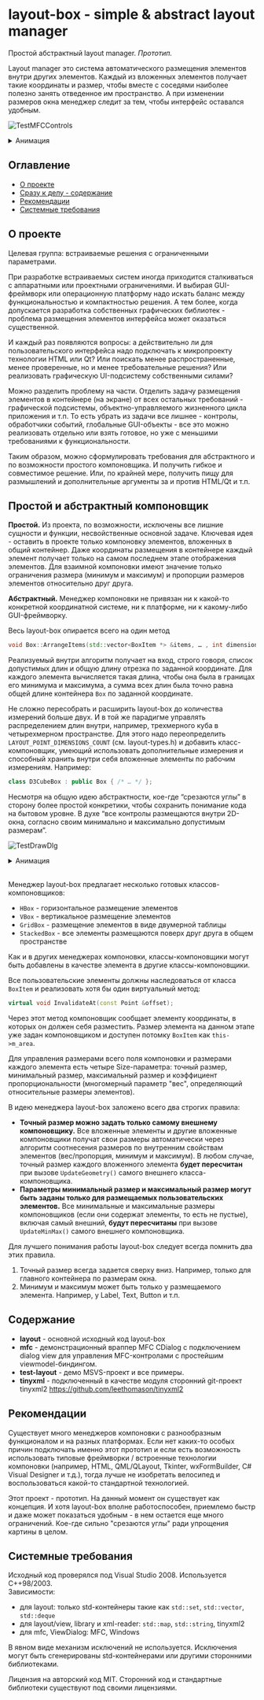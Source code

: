 # layout-box - simple & abstract layout manager

Простой абстрактный layout manager. _Прототип._

Layout manager это система автоматического размещения элементов внутри других элементов. Каждый из вложенных элементов получает такие координаты и размер, чтобы вместе с соседями наиболее полезно занять отведенное им пространство. А при изменении размеров окна менеджер следит за тем, чтобы интерфейс оставался удобным.

![TestMFCControls](/other/images/TestMFCControls-vh.jpg)
<details>
  <summary>Анимация</summary>
  
  ![TestMFCControls](/other/images/TestMFCControls.gif)
</details>

## Оглавление
- [О проекте](#о-проекте)
- [Сразу к делу - содержание](#содержание)
- [Рекомендации](#рекомендации)
- [Системные требования](#системные-требования)


## О проекте
Целевая группа: встраиваемые решения с ограниченными параметрами. 

При разработке встраиваемых систем иногда приходится сталкиваться с аппаратными или проектными ограничениями. И выбирая GUI-фреймворк или операционную платформу надо искать баланс между функциональностью и компактностью решения. А тем более, когда допускается разработка собственных графических библиотек - проблема размещения элементов интерфейса может оказаться существенной. 

И каждый раз появляются вопросы: а действительно ли для пользовательского интерфейса надо подключать к микропроекту технологии HTML или Qt? Или поискать менее распространенные, менее проверенные, но и менее требовательные решения? Или реализовать графическую UI-подсистему собственными силами? 

Можно разделить проблему на части. Отделить задачу размещения элементов в контейнере (на экране) от всех остальных требований - графической подсистемы, объектно-управляемого жизненного цикла приложения и т.п. То есть убрать из задачи все лишнее - контролы, обработчики событий, глобальные GUI-объекты - все это можно реализовать отдельно или взять готовое, но уже с меньшими требованиями к функциональности. 

Таким образом, можно сформулировать требования для абстрактного и по возможности простого компоновщика. И получить гибкое и совместимое решение. Или, по крайней мере, получить пищу для размышлений и дополнительные аргументы за и против HTML/Qt и т.п.

## Простой и абстрактный компоновщик 
 
**Простой.** Из проекта, по возможности, исключены все лишние сущности и функции, несвойственные основной задаче. Ключевая идея - оставить в проекте только компоновку элементов, вложенных в общий контейнер. Даже координаты размещения в контейнере каждый элемент получает только на самом последнем этапе отображения элементов. Для взаимной компоновки имеют значение только ограничения размера (минимум и максимум) и пропорции размеров элементов относительно друг друга.  

**Абстрактный.** Менеджер компоновки не привязан ни к какой-то конкретной координатной системе, ни к платформе, ни к какому-либо GUI-фреймворку.

Весь layout-box опирается всего на один метод
```c++
void Box::ArrangeItems(std::vector<BoxItem *> &items, … , int dimensionIndex);
```
Реализуемый внутри алгоритм получает на вход, строго говоря, список допустимых длин и общую длину отрезка по заданной координате. Для каждого элемента вычисляется такая длина, чтобы она была в границах его минимума и максимума, а сумма всех длин была точно равна общей длине контейнера `Box` по заданной координате.

Не сложно пересобрать и расширить layout-box до количества измерений больше двух. И в той же парадигме управлять распределением длин внутри, например, трехмерного куба в четырехмерном пространстве. Для этого надо переопределить `LAYOUT_POINT_DIMENSIONS_COUNT` (см. layout-types.h) и добавить класс-компоновщик, умеющий использовать дополнительные измерения и способный хранить внутри себя вложенные элементы по рабочим измерениям. Например:
```c++
class D3CubeBox : public Box { /* … */ };
```

Несмотря на общую идею абстрактности, кое-где “срезаются углы” в сторону более простой конкретики, чтобы сохранить понимание кода на бытовом уровне. В духе “все контролы размещаются внутри 2D-окна, согласно своим минимально и максимально допустимым размерам”.

![TestDrawDlg](/other/images/TestDrawDlg-h.jpg)
<details>
  <summary>Анимация</summary>
  
  ![TestDrawDlg](/other/images/TestDrawDlg.gif)
</details>
<br/>

Менеджер layout-box предлагает несколько готовых классов-компоновщиков:
- `HBox` - горизонтальное размещение элементов
- `VBox` - вертикальное размещение элементов
- `GridBox` - размещение элементов в виде двумерной таблицы
- `StackedBox` - все элементы размещаются поверх друг друга в общем пространстве

Как и в других менеджерах компоновки, классы-компоновщики могут быть добавлены в качестве элемента в другие классы-компоновщики.

Все пользовательские элементы должны наследоваться от класса `BoxItem` и реализовать хотя бы один виртуальный метод:
```c++
virtual void InvalidateAt(const Point &offset);
```
Через этот метод компоновщик сообщает элементу координаты, в которых он должен себя разместить. Размер элемента на данном этапе уже задан компоновщиком и доступен потомку `BoxItem` как `this->m_area`.

Для управления размерами всего поля компоновки и размерами каждого элемента есть четыре Size-параметра: точный размер, минимальный размер, максимальный размер и коэффициент пропорциональности (многомерный параметр "вес", определяющий относительные размеры элементов).  

В идею менеджера layout-box заложено всего два строгих правила:
- **Точный размер можно задать только самому внешнему компоновщику.** Все вложенные элементы и другие вложенные компоновщики получат свои размеры автоматически через алгоритм соотнесения размеров по внутренним свойствам элементов (вес/пропорция, минимум и максимум). В любом случае, точный размер каждого вложенного элемента **будет пересчитан** при вызове `UpdateGeometry()` самого внешнего класса-компоновщика.
- **Параметры минимальный размер и максимальный размер могут быть заданы только для размещаемых пользовательских элементов.** Все минимальные и максимальные размеры компоновщиков (если они содержат элементы, то есть не пустые), включая самый внешний, **будут пересчитаны** при вызове `UpdateMinMax()` самого внешнего компоновщика.

Для лучшего понимания работы layout-box следует всегда помнить два этих правила.
1. Точный размер всегда задается сверху вниз. Например, только для главного контейнера по размерам окна.
2. Минимум и максимум может быть только у размещаемого элемента. Например, у Label, Text, Button и т.п.


## Содержание


- **layout** - основной исходный код layout-box
- **mfc** - демонстрационный враппер MFC CDialog с подключением dialog view для управления MFC-контролами с простейшим viewmodel-биндингом.
- **test-layout** - демо MSVS-проект и все примеры.
- **tinyxml** - подключенный в качестве модуля сторонний git-проект tinyxml2 https://github.com/leethomason/tinyxml2


## Рекомендации

Существует много менеджеров компоновки с разнообразным функционалом и на разных платформах.
Если нет каких-то особых причин подключать именно этот прототип и если есть возможность использовать типовые фреймворки / встроенные технологии компоновки (например, HTML, QML/QLayout, Tkinter, wxFormBuilder, C# Visual Designer и т.д.), тогда лучше не изобретать велосипед и воспользоваться какой-то стандартной технологией.

Этот проект - прототип. На данный момент он существует как концепция.
И хотя layout-box вполне работоспособен, приемлемо быстр и даже может показаться удобным - в нем остается еще много ограничений. Кое-где сильно "срезаются углы" ради упрощения картины в целом.

## Системные требования

Исходный код проверялся под Visual Studio 2008. Используется C++98/2003.  
Зависимости:
- для layout: только std-контейнеры такие как `std::set`, `std::vector`, `std::deque`
- для layout/view, library и xml-reader: `std::map`, `std::string`, tinyxml2
- для mfc, ViewDialog: MFC, Windows

В явном виде механизм исключений не используется. Исключения могут быть сгенерированы std-контейнерами или другими сторонними библиотеками.

Лицензия на авторский код MIT. Сторонний код и стандартные библиотеки существуют под своими лицензиями.


